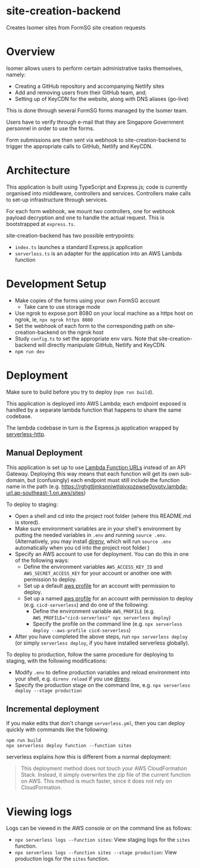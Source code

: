 # site-creation-backend

Creates Isomer sites from FormSG site creation requests

# Overview

Isomer allows users to perform certain administrative tasks themselves, namely:

- Creating a GitHub repository and accompanying Netlify sites
- Add and removing users from their GitHub team, and;
- Setting up of KeyCDN for the website, along with DNS aliases (go-live)

This is done through several FormSG forms managed by the Isomer team.

Users have to verify through e-mail that they are Singapore Government personnel
in order to use the forms.

Form submissions are then sent via webhook to site-creation-backend to trigger
the appropriate calls to GitHub, Netlify and KeyCDN.

# Architecture

This application is built using TypeScript and Express.js; code is currently
organised into middleware, controllers and services. Controllers make calls 
to set-up infrastructure through services.  

For each form webhook, we mount two controllers, one for webhook payload decryption
and one to handle the actual request. This is bootstrapped at `express.ts`.

site-creation-backend has two possible entrypoints:
  - `index.ts` launches a standard Express.js application
  - `serverless.ts` is an adapter for the application into
    an AWS Lambda function

# Development Setup

- Make copies of the forms using your own FormSG account
  - Take care to use storage mode
- Use ngrok to expose port 8080 on your local machine as a
  https host on ngrok, ie, `npx ngrok https 8080`
- Set the webhook of each form to the corresponding path
  on site-creation-backend on the ngrok host
- Study `config.ts` to set the appropriate env vars.
  Note that site-creation-backend will directly manipulate
  GitHub, Netlify and KeyCDN.
- `npm run dev`

# Deployment
Make sure to build before you try to deploy (`npm run build`).

This application is deployed into AWS Lambda; each
endpoint exposed is handled by a separate lambda function that happens
to share the same codebase. 

The lambda codebase in turn is the Express.js application wrapped by 
[serverless-http](https://github.com/dougmoscrop/serverless-http).

## Manual Deployment
This application is set up to use [Lambda Function URLs](https://www.serverless.com/framework/docs/providers/aws/guide/functions#lambda-function-urls)
instead of an API Gateway. Deploying this way means that each function will get its own sub-domain, 
but (confusingly) each endpoint must still include the function name in the path 
(e.g. https://rghgtljmksnniwtlqivxozpwse0ovptv.lambda-url.ap-southeast-1.on.aws/sites) 

To deploy to staging:
- Open a shell and cd into the project root folder (where this README.md is stored).
- Make sure environment variables are in your shell's environment by putting the needed variables in `.env` 
  and running `source .env`. (Alternatively, you may install [direnv](https://direnv.net/), which will run `source .env`
  automatically when you cd into the project root folder.)
- Specify an AWS account to use for deployment. You can do this in one of the following ways:
  - Define the environment variables `AWS_ACCESS_KEY_ID` and `AWS_SECRET_ACCESS_KEY` for your account or another one
    with permission to deploy.
  - Set up a default [aws profile](https://docs.aws.amazon.com/cli/latest/userguide/cli-configure-profiles.html)
    for an account with permission to deploy.
  - Set up a named [aws profile](https://docs.aws.amazon.com/cli/latest/userguide/cli-configure-profiles.html)
    for an account with permission to deploy (e.g. `cicd-serverless`) and do one of the following:
    - Define the environment variable `AWS_PROFILE` (e.g. `AWS_PROFILE="cicd-serverless" npx serverless deploy`)
    - Specify the profile on the command line (e.g. `npx serverless deploy --aws-profile cicd-serverless`)
- After you have completed the above steps, run `npx serverless deploy` (or simply `serverless deploy`, 
  if you have installed serverless globally).

To deploy to production, follow the same procedure for deploying to staging, with the following modifications:
- Modify `.env` to define production variables and reload environment into your shell, 
  e.g. `direnv reload` if you use [direnv](https://direnv.net/). 
- Specify the production stage on the command line, e.g. `npx serverless deploy --stage production`

## Incremental deployment
If you make edits that don't change `serverless.yml`, then you can deploy quickly with commands like the following:

```
npm run build
npx serverless deploy function --function sites
```
serverless explains how this is different from a normal deployment: 
> This deployment method does not touch your AWS CloudFormation Stack. Instead, it simply overwrites the zip file of the current function on AWS. This method is much faster, since it does not rely on CloudFormation.

# Viewing logs
Logs can be viewed in the AWS console or on the command line as follows:

- `npx serverless logs --function sites`: View staging logs for the `sites` function.
- `npx serverless logs --function sites --stage production`: View production logs for the `sites` function.